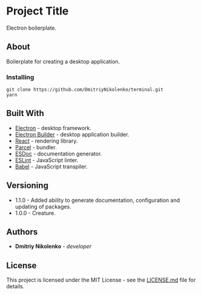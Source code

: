 # Project Title

Electron boilerplate.

## About

Boilerplate for creating a desktop application.

### Installing

    git clone https://github.com/DmitriyNikolenko/terminal.git
    yarn

## Built With

* [Electron](https://electronjs.org/) - desktop framework.
* [Electron Builder](https://www.electron.build/) - desktop application builder.
* [React](https://reactjs.org/) - rendering library.
* [Parcel](https://parceljs.org/) - bundler.
* [ESDoc](https://esdoc.org/) - documentation generator.
* [ESLint](https://eslint.org/) - JavaScript linter.
* [Babel](https://babeljs.io/) - JavaScript transpiler.

## Versioning

* 1.1.0 - Added ability to generate documentation, configuration and updating of packages.
* 1.0.0 - Creature.

## Authors

* **Dmitriy Nikolenko** - *developer*

## License

This project is licensed under the MIT License - see the [LICENSE.md](LICENSE.md) file for details.